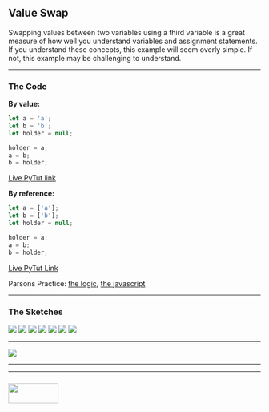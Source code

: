 ## Value Swap

Swapping values between two variables using a third variable is a great measure of how well you understand variables and assignment statements.  If you understand these concepts, this example will seem overly simple.  If not, this example may be challenging to understand.

___
 
### The Code

__By value:__

```js
let a = 'a';
let b = 'b';
let holder = null;

holder = a;
a = b;
b = holder;
```
[Live PyTut link](https://goo.gl/xEHkmQ)

__By reference:__

```js
let a = ['a'];
let b = ['b'];
let holder = null;

holder = a;
a = b;
b = holder;
```
[Live PyTut Link](https://goo.gl/aZNzQ9)

Parsons Practice: [the logic](https://elewa-academy.github.io/parsons/examples-to-study/variables-and-types.html#value-swap-logic), [the javascript](https://elewa-academy.github.io/parsons/examples-to-study/variables-and-types.html#value-swap-js)


___

### The Sketches

![](./step-1.png)
![](./step-2.png)
![](./step-3.png)
![](./step-4.png)
![](./step-5.png)
![](./step-6.png)
![](./step-final.png)

___

![](./final-state.png)

___
___
### <a href="http://elewa.education/blog" target="_blank"><img src="https://user-images.githubusercontent.com/18554853/34921062-506450ae-f97d-11e7-875f-6feeb26ad72d.png" width="100" height="40"/></a>

